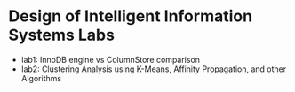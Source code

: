 # Design of Intelligent Information Systems Labs

- lab1: InnoDB engine vs ColumnStore comparison
- lab2: Clustering Analysis using K-Means, Affinity Propagation, and other Algorithms
